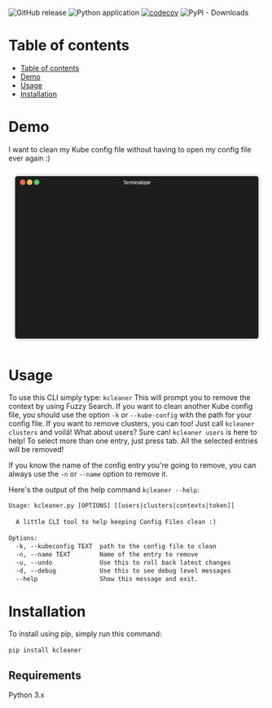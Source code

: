 ![GitHub release](https://img.shields.io/github/release/gcarrarom/kubeconfig-cleaner-cli.svg)
![Python application](https://github.com/gcarrarom/kubeconfig-cleaner-cli/workflows/Python%20application/badge.svg?branch=master)
[![codecov](https://codecov.io/gh/gcarrarom/kubeconfig-cleaner-cli/branch/master/graph/badge.svg)](https://codecov.io/gh/gcarrarom/kubeconfig-cleaner-cli)
![PyPI - Downloads](https://img.shields.io/pypi/dm/kcleaner)
# Table of contents
- [Table of contents](#table-of-contents)
- [Demo](#demo)
- [Usage](#usage)
- [Installation](#installation)


# Demo
I want to clean my Kube config file without having to open my config file ever again :)

<p align="center">
  <img src="https://github.com/gcarrarom/kubeconfig-cleaner-cli/raw/master/render1557878856917.gif">
</p>


# Usage

To use this CLI simply type:
`kcleaner`
This will prompt you to remove the context by using Fuzzy Search.
If you want to clean another Kube config file, you should use the option `-k` or `--kube-config` with the path for your config file.
If you want to remove clusters, you can too! Just call `kcleaner clusters` and voilá!
What about users? Sure can! `kcleaner users` is here to help!
To select more than one entry, just press tab. All the selected entries will be removed!

If you know the name of the config entry you're going to remove, you can always use the `-n` or `--name` option to remove it.

Here's the output of the help command `kcleaner --help`:
```
Usage: kcleaner.py [OPTIONS] [[users|clusters|contexts|token]]

  A little CLI tool to help keeping Config Files clean :)

Options:
  -k, --kubeconfig TEXT  path to the config file to clean
  -n, --name TEXT        Name of the entry to remove
  -u, --undo             Use this to roll back latest changes
  -d, --debug            Use this to see debug level messages
  --help                 Show this message and exit.
```

# Installation

To install using pip, simply run this command:

`pip install kcleaner`

## Requirements
Python 3.x
